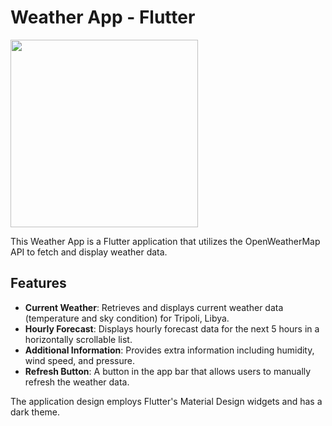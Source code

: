 # Weather App - Flutter

<img src="./Simulator_Screenshot_iPhone_14_Pro_Max_2023-08-03_at_12.01.00.png" width="300">

This Weather App is a Flutter application that utilizes the OpenWeatherMap API to fetch and display weather data. 

## Features

- **Current Weather**: Retrieves and displays current weather data (temperature and sky condition) for Tripoli, Libya.
- **Hourly Forecast**: Displays hourly forecast data for the next 5 hours in a horizontally scrollable list.
- **Additional Information**: Provides extra information including humidity, wind speed, and pressure.
- **Refresh Button**: A button in the app bar that allows users to manually refresh the weather data.

The application design employs Flutter's Material Design widgets and has a dark theme.

